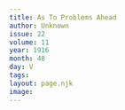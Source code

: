 ```yaml
---
title: As To Problems Ahead
author: Unknown
issue: 22
volume: 11
year: 1916
month: 48
day: V
tags:
layout: page.njk
image:
---
```

